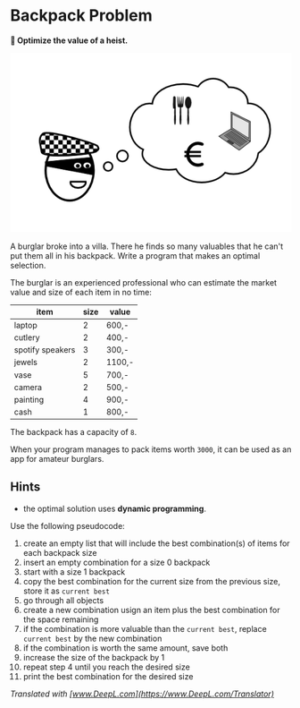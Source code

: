 
# Backpack Problem

**🎯 Optimize the value of a heist.**

![Burglar](burglar.png)

A burglar broke into a villa. There he finds so many valuables that he can't put them all in his backpack. Write a program that makes an optimal selection.

The burglar is an experienced professional who can estimate the market value and size of each item in no time:

| item  | size  | value |
|-------|-------|-------|
| laptop | 2  | 600,- |
| cutlery | 2 | 400,- |
| spotify speakers | 3  | 300,- |
| jewels | 2 | 1100,- |
| vase | 5 | 700,- |
| camera | 2 | 500,- |
| painting | 4 | 900,- |
| cash | 1 | 800,- |

The backpack has a capacity of `8`.

When your program manages to pack items worth `3000`, it can be used as an app for amateur burglars.

## Hints

* the optimal solution uses **dynamic programming**.

Use the following pseudocode:

1. create an empty list that will include the best combination(s) of items for each backpack size
2. insert an empty combination for a size 0 backpack
3. start with a size 1 backpack
4. copy the best combination for the current size from the previous size, store it as `current best`
5. go through all objects
6. create a new combination usign an item plus the best combination for the space remaining
7. if the combination is more valuable than the `current best`, replace `current best` by the new combination
8. if the combination is worth the same amount, save both
8. increase the size of the backpack by 1
9. repeat step 4 until you reach the desired size
10. print the best combination for the desired size


*Translated with [www.DeepL.com](https://www.DeepL.com/Translator)*
